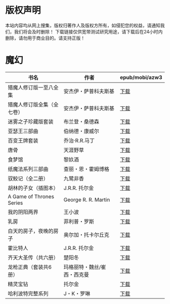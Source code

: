 # 版权声明

本站内容均从网上搜集，版权归著作人及版权方所有，如侵犯您的权益，请通知我们，我们将会及时删除！ 下载链接仅供宽带测试研究用途，请下载后在24小时内删除，请勿用于商业目的。请支持正版！

# 魔幻

| 书名 | 作者 | epub/mobi/azw3 |
| --- | --- | --- |
| 猎魔人修订版一至八全集 | 安杰伊・萨普科夫斯基 | [下载](https://url89.ctfile.com/f/31084289-1375493842-0102d1?p=8866) |
| 猎魔人修订版全集（全七卷） | 安杰伊・萨普科夫斯基 | [下载](https://url89.ctfile.com/f/31084289-1375503922-b0f3e6?p=8866) |
| 迷雾之子珍藏版套装 | 布兰登・桑德森 | [下载](https://url89.ctfile.com/f/31084289-1375508860-829716?p=8866) |
| 亚瑟王三部曲 | 伯纳德・康威尔 | [下载](https://url89.ctfile.com/f/31084289-1375508911-7853b0?p=8866) |
| 百变王牌套装 | 乔治·R.R.马丁 | [下载](https://url89.ctfile.com/f/31084289-1357004479-0fecb7?p=8866) |
| 唐骨 | 天涯野草 | [下载](https://url89.ctfile.com/f/31084289-1356991843-ed92a9?p=8866) |
| 食梦馆 | 黎奺酒 | [下载](https://url89.ctfile.com/f/31084289-1356985045-f4a6e9?p=8866) |
| 纸魔法系列三部曲 | 查丽・恩・霍姆博格 | [下载](https://url89.ctfile.com/f/31084289-1357052563-87c7f5?p=8866) |
| 驭鲛记（全二册） | 九鹭非香 | [下载](https://url89.ctfile.com/f/31084289-1357045429-d26386?p=8866) |
| 胡林的子女（插图本） | J.R.R. 托尔金 | [下载](https://url89.ctfile.com/f/31084289-1357044868-5b0ca5?p=8866) |
| A Game of Thrones Series | George R. R. Martin | [下载](https://url89.ctfile.com/f/31084289-1357039252-7f3bcd?p=8866) |
| 我的阴阳两界 | 王小波 | [下载](https://url89.ctfile.com/f/31084289-1357035031-a60fc1?p=8866) |
| 乳房 | 菲利普・罗斯 | [下载](https://url89.ctfile.com/f/31084289-1357034773-e58b29?p=8866) |
| 白天的房子，夜晚的房子 | 奥尔加・托卡尔丘克 | [下载](https://url89.ctfile.com/f/31084289-1357027042-2e68ad?p=8866) |
| 霍比特人 | J.R.R. 托尔金 | [下载](https://url89.ctfile.com/f/31084289-1357023265-3225d7?p=8866) |
| 齐天大圣传（共六册） | 楚阳冬 | [下载](https://url89.ctfile.com/f/31084289-1357021522-feabef?p=8866) |
| 龙枪正典（套装共6册） | 玛格丽特・魏丝/崔西・西克曼 | [下载](https://url89.ctfile.com/f/31084289-1357017556-0ea52d?p=8866) |
| 精灵宝钻 | 托尔金 | [下载](https://url89.ctfile.com/f/31084289-1357015567-02c2c7?p=8866) |
| 哈利波特完整系列 | J・K・罗琳 | [下载](https://url89.ctfile.com/f/31084289-1357008673-cef687?p=8866) |
